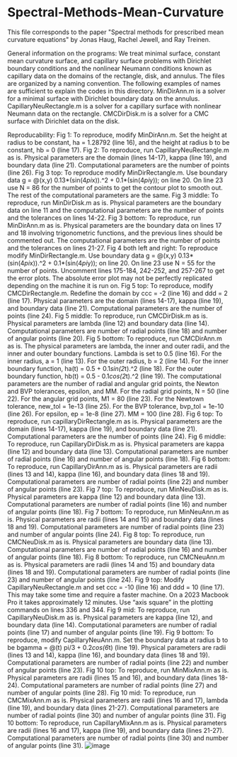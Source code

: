 # Spectral-Methods-Mean-Curvature

This file corresponds to the paper "Spectral methods for prescribed mean curvature equations" by Jonas Haug, Rachel Jewell, and Ray Treinen.

General information on the programs:
We treat minimal surface, constant mean curvature surface, and capillary surface problems with Dirichlet boundary conditions and the nonlinear Neumann conditions known as capillary data on the domains of the rectangle, disk, and annulus.
The files are organized by a naming convention.  The following examples of names are sufficient to explain the codes in this directory.  MinDirAnn.m is a solver for a minimal surface with Dirichlet boundary data on the annulus.  CapillaryNeuRectangle.m is a solver for a capillary surface with nonlinear Neumann data on the rectangle.  CMCDirDisk.m is a solver for a CMC surface with Dirichlet data on the disk.

Reproducability:
Fig 1: To reproduce, modify MinDirAnn.m. Set the height at radius to be constant, ha = 1.28792 (line 16), and the height at radius b to be constant, hb = 0 (line 17). 
Fig 2: To reproduce, run CapillaryNeuRectangle.m as is. Physical parameters are the domain (lines 14-17), kappa (line 19), and boundary data (line 21). Computational parameters are the number of points (line 26).
Fig 3 top: To reproduce modify MinDirRectangle.m.  Use boundary data
g = @(x,y) 0.13*(sin(4*pi*x)).^2 + 0.1*(sin(4*pi*y));
on line 20.  On line 23 use N = 86 for the number of points to get the contour plot to smooth out.  The rest of the computational parameters are the same.
Fig 3 middle: To reproduce, run MinDirDisk.m as is.  Physical parameters are the boundary data on line 11 and the computational parameters are the number of points and the tolerances on lines 14-22.
Fig 3 bottom: To reproduce, run MinDirAnn.m as is.  Physical parameters are the boundary data on lines 17 and 18 involving trigonometric functions, and the previous lines should be commented out.   The computational parameters are the number of points and the tolerances on lines 21-27.
Fig 4 both left and right: To reproduce modify MinDirRectangle.m.  Use boundary data
g = @(x,y) 0.13*(sin(4*pi*x)).^2 + 0.1*(sin(4*pi*y));
on line 20.  On line 23 use N = 55 for the number of points.  Uncomment lines 175-184, 242-252, and 257-267 to get the error plots.  The absolute error plot may not be perfectly replicated depending on the machine it is run on.
Fig 5 top: To reproduce, modify CMCDirRectangle.m. Redefine the domain by ccc = -2 (line 16) and ddd = 2 (line 17). Physical parameters are the domain (lines 14-17), kappa (line 19), and boundary data (line 21). Computational parameters are the number of points (line 24).
Fig 5 middle: To reproduce, run CMCDirDisk.m as is. Physical parameters are lambda (line 12) and boundary data (line 14). Computational parameters are number of radial points (line 18) and number of angular points (line 20).
Fig 5 bottom: To reproduce, run CMCDirAnn.m as is. The physical parameters are lambda, the inner and outer radii, and the inner and outer boundary functions. Lambda is set to 0.5 (line 16). For the inner radius, a = 1 (line 13). For the outer radius, b = 2 (line 14). For the inner boundary function, ha(t) = 0.5 + 0.1*sin(2*t).^2 (line 18). For the outer boundary function, hb(t) = 0.5 - 0.1*cos(2*t).^2 (line 19). The computational parameters are the number of radial and angular grid points, the Newton and BVP tolerances, epsilon, and MM. For the radial grid points, N = 50 (line 22). For the angular grid points, M1 = 80 (line 23). For the Newtown tolerance, new_tol = 1e-13 (line 25). For the BVP tolerance, bvp_tol = 1e-10 (line 26). For epsilon, ep = 1e-8 (line 27). MM = 100 (line 28).
Fig 6 top: To reproduce, run capillaryDirRectangle.m as is. Physical parameters are the domain (lines 14-17), kappa (line 19), and boundary data (line 21). Computational parameters are the number of points (line 24).
Fig 6 middle: To reproduce, run CapillaryDirDisk.m as is. Physical parameters are kappa (line 12) and boundary data (line 13). Computational parameters are number of radial points (line 16) and number of angular points (line 18).
Fig 6 bottom: To reproduce, run CapillaryDirAnn.m as is. Physical parameters are radii (lines 13 and 14), kappa (line 16), and boundary data (lines 18 and 19). Computational parameters are number of radial points (line 22) and number of angular points (line 23).
Fig 7 top: To reproduce, run MinNeuDisk.m as is. Physical parameters are kappa (line 12) and boundary data (line 13). Computational parameters are number of radial points (line 16) and number of angular points (line 18).
Fig 7 bottom: To reproduce, run MinNeuAnn.m as is. Physical parameters are radii (lines 14 and 15) and boundary data (lines 18 and 19). Computational parameters are number of radial points (line 23) and number of angular points (line 24).
Fig 8 top: To reproduce, run CMCNeuDisk.m as is. Physical parameters are boundary data (line 13). Computational parameters are number of radial points (line 16) and number of angular points (line 18).
Fig 8 bottom: To reproduce, run CMCNeuAnn.m as is. Physical parameters are radii (lines 14 and 15) and boundary data (lines 18 and 19). Computational parameters are number of radial points (line 23) and number of angular points (line 24).
Fig 9 top: Modify CapillaryNeuRectangle.m and set ccc = -10 (line 16) and ddd = 10 (line 17).  This may take some time and require a faster machine.  On a 2023 Macbook Pro it takes approximately 12 minutes.  Use “axis square” in the plotting  commands on lines 336 and 344.
Fig 9 mid: To reproduce, run CapillaryNeuDisk.m as is. Physical parameters are kappa (line 12), and boundary data (line 14). Computational parameters are number of radial points (line 17) and number of angular points (line 19).
Fig 9 bottom: To reproduce, modify CapillaryNeuAnn.m. Set the boundary data at radius b to be bgamma = @(t) pi/3 + 0.2*cos(6*t) (line 19). Physical parameters are radii (lines 13 and 14), kappa (line 16), and boundary data (lines 18 and 19). Computational parameters are number of radial points (line 22) and number of angular points (line 23).
Fig 10 top: To reproduce, run MinMixAnn.m as is. Physical parameters are radii (lines 15 and 16), and boundary data (lines 18-24). Computational parameters are number of radial points (line 27) and number of angular points (line 28).
Fig 10 mid: To reproduce, run CMCMixAnn.m as is. Physical parameters are radii (lines 16 and 17), lambda (line 19), and boundary data (lines 21-27). Computational parameters are number of radial points (line 30) and number of angular points (line 31).
Fig 10 bottom: To reproduce, run CapillaryMixAnn.m as is. Physical parameters are radii (lines 16 and 17), kappa (line 19), and boundary data (lines 21-27). Computational parameters are number of radial points (line 30) and number of angular points (line 31).
![image](https://github.com/raytreinen/Spectral-Methods-Mean-Curvature/assets/105992653/da028727-c9be-46b7-a030-9eea94b9a4db)
